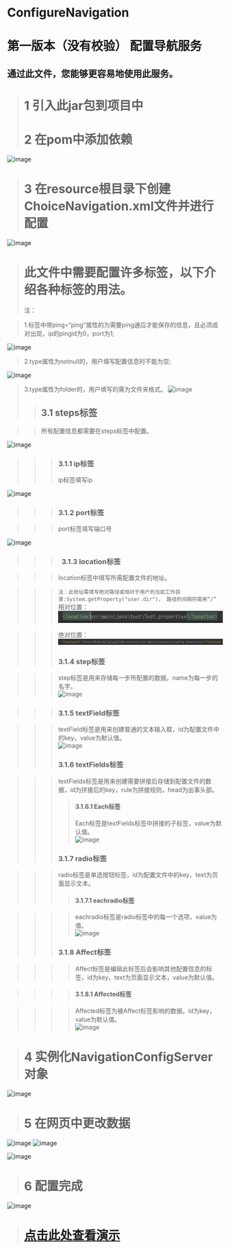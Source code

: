 # ConfigureNavigation
第一版本（没有校验）
配置导航服务
=======

通过此文件，您能够更容易地使用此服务。 
--------

> #  1 引入此jar包到项目中
> # 2 在pom中添加依赖

![image](https://github.com/posTeamBOH/ConfigureNavigation/blob/master/img/1.png)
> # 3 在resource根目录下创建ChoiceNavigation.xml文件并进行配置
![image](https://github.com/posTeamBOH/ConfigureNavigation/blob/master/img/2.png)

> # 此文件中需要配置许多标签，以下介绍各种标签的用法。
> 注：<br>

> 1.标签中带ping=“ping”属性的为需要ping通后才能保存的信息，且必须成对出现，ip的pingid为0，port为1;<br> 

![image](https://github.com/posTeamBOH/ConfigureNavigation/blob/master/img/8.png)
> 2.type属性为notnull的，用户填写配置信息时不能为空;<br>

![image](https://github.com/posTeamBOH/ConfigureNavigation/blob/master/img/6.png)
> 3.type属性为folder的，用户填写的需为文件夹格式。
![image](https://github.com/posTeamBOH/ConfigureNavigation/blob/master/img/6.png)
>> ##  3.1 steps标签

>> 所有配置信息都需要在steps标签中配置。

![image](https://github.com/posTeamBOH/ConfigureNavigation/blob/master/img/15.png)
>>> ###  3.1.1 ip标签
>>> ip标签填写ip


![image](https://github.com/posTeamBOH/ConfigureNavigation/blob/master/img/4.png)


>>> ###  3.1.2 port标签

>>> port标签填写端口号

![image](https://github.com/posTeamBOH/ConfigureNavigation/blob/master/img/5.png)

>>> ###   3.1.3 location标签

>>> location标签中填写所需配置文件的地址。<br> 

>>> `注：此地址需填写绝对路径或相对于用户的当前工作目录:System.getProperty("user.dir")， 路径的间隔符需用“/”`<br> 
>>> 相对位置：![image](https://github.com/mengqingfeng123/ConfigureNavigation/blob/master/img/3.png)

>>> 绝对位置：![image](https://github.com/mengqingfeng123/ConfigureNavigation/blob/master/img/17.png)
>>> ### 3.1.4 step标签

>>> step标签是用来存储每一步所配置的数据。name为每一步的名字。<br>
![image](https://github.com/posTeamBOH/ConfigureNavigation/blob/master/img/6.png)

>>> ### 3.1.5 textField标签

>>> textField标签是用来创建普通的文本输入框，id为配置文件中的key，value为默认值。<br>
![image](https://github.com/posTeamBOH/ConfigureNavigation/blob/master/img/9.png)
>>> ### 3.1.6 textFields标签

>>> textFields标签是用来创建需要拼接后存储到配置文件的数据，id为拼接后的key，rule为拼接规则，head为出事头部。
>>>> #### 3.1.6.1 Each标签
>>>> Each标签是textFields标签中拼接的子标签，value为默认值。<br> 
![image](https://github.com/posTeamBOH/ConfigureNavigation/blob/master/img/8.png)
>>> ### 3.1.7 radio标签

>>> radio标签是单选按钮标签，id为配置文件中的key，text为页面显示文本。
>>>> #### 3.1.7.1 eachradio标签

>>>> eachradio标签是radio标签中的每一个选项，value为值。<br> 
![image](https://github.com/posTeamBOH/ConfigureNavigation/blob/master/img/7.png)
>>> ### 3.1.8 Affect标签

>>>> Affect标签是编辑此标签后会影响其他配置信息的标签，id为key，text为页面显示文本，value为默认值。

>>>> #### 3.1.8.1 Affected标签

>>>> Affected标签为被Affect标签影响的数据。id为key，value为默认值。<br> 
![image](https://github.com/posTeamBOH/ConfigureNavigation/blob/master/img/16.png)



> # 4 实例化NavigationConfigServer对象
![image](https://github.com/posTeamBOH/ConfigureNavigation/blob/master/img/10.png)


> # 5 在网页中更改数据
![image](https://github.com/posTeamBOH/ConfigureNavigation/blob/master/img/11.png)
![image](https://github.com/posTeamBOH/ConfigureNavigation/blob/master/img/12.png)

![image](https://github.com/posTeamBOH/ConfigureNavigation/blob/master/img/13.png)



> # 6 配置完成
![image](https://github.com/posTeamBOH/ConfigureNavigation/blob/master/img/14.png)

> # [点击此处查看演示](http://120.27.19.38:7893/welcome.html)

